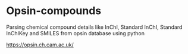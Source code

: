 # Opsin-compounds
Parsing chemical compound details like InChI, Standard InChI, Standard InChIKey and SMILES from opsin database using python

https://opsin.ch.cam.ac.uk/
